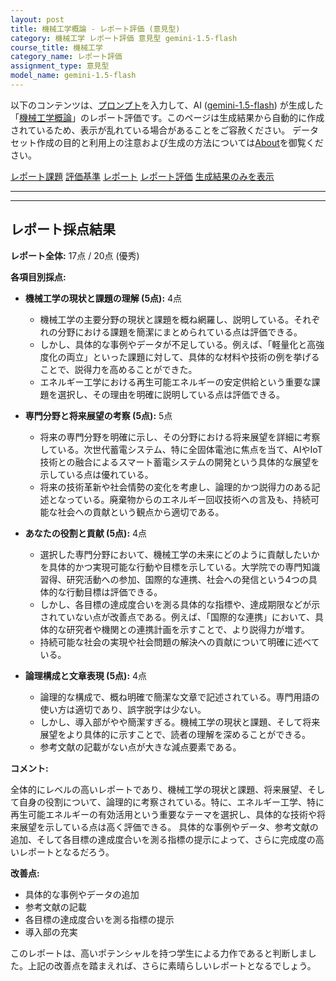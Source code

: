 ```yaml
---
layout: post
title: 機械工学概論 - レポート評価 (意見型)
category: 機械工学 レポート評価 意見型 gemini-1.5-flash
course_title: 機械工学
category_name: レポート評価
assignment_type: 意見型
model_name: gemini-1.5-flash
---
```


以下のコンテンツは、[プロンプト](http://127.0.0.1:8000/generated/機械工学/gemini-1.5-flash/prompt_レポート評価-意見型.md)を入力して、AI ([gemini-1.5-flash](contents/gemini-1.5-flash)) が生成した「[機械工学概論](/contents/機械工学/)」のレポート評価です。このページは生成結果から自動的に作成されているため、表示が乱れている場合があることをご容赦ください。
データセット作成の目的と利用上の注意および生成の方法については[About](/About)を御覧ください。

[レポート課題](../レポート課題-意見型)
[評価基準](../評価基準-意見型)
[レポート](../レポート-意見型)
[レポート評価](../レポート評価-意見型)
[生成結果のみを表示](http://127.0.0.1:8000/generated/機械工学/gemini-1.5-flash/レポート評価-意見型.md)
  

***
***
  
## レポート採点結果

**レポート全体:** 17点 / 20点 (優秀)


**各項目別採点:**

* **機械工学の現状と課題の理解 (5点):** 4点
    * 機械工学の主要分野の現状と課題を概ね網羅し、説明している。それぞれの分野における課題を簡潔にまとめられている点は評価できる。
    * しかし、具体的な事例やデータが不足している。例えば、「軽量化と高強度化の両立」といった課題に対して、具体的な材料や技術の例を挙げることで、説得力を高めることができた。
    * エネルギー工学における再生可能エネルギーの安定供給という重要な課題を選択し、その理由を明確に説明している点は評価できる。


* **専門分野と将来展望の考察 (5点):** 5点
    * 将来の専門分野を明確に示し、その分野における将来展望を詳細に考察している。次世代蓄電システム、特に全固体電池に焦点を当て、AIやIoT技術との融合によるスマート蓄電システムの開発という具体的な展望を示している点は優れている。
    * 将来の技術革新や社会情勢の変化を考慮し、論理的かつ説得力のある記述となっている。廃棄物からのエネルギー回収技術への言及も、持続可能な社会への貢献という観点から適切である。


* **あなたの役割と貢献 (5点):** 4点
    * 選択した専門分野において、機械工学の未来にどのように貢献したいかを具体的かつ実現可能な行動や目標を示している。大学院での専門知識習得、研究活動への参加、国際的な連携、社会への発信という4つの具体的な行動目標は評価できる。
    * しかし、各目標の達成度合いを測る具体的な指標や、達成期限などが示されていない点が改善点である。例えば、「国際的な連携」において、具体的な研究者や機関との連携計画を示すことで、より説得力が増す。
    * 持続可能な社会の実現や社会問題の解決への貢献について明確に述べている。


* **論理構成と文章表現 (5点):** 4点
    * 論理的な構成で、概ね明確で簡潔な文章で記述されている。専門用語の使い方は適切であり、誤字脱字は少ない。
    * しかし、導入部がやや簡潔すぎる。機械工学の現状と課題、そして将来展望をより具体的に示すことで、読者の理解を深めることができる。
    * 参考文献の記載がない点が大きな減点要素である。


**コメント:**

全体的にレベルの高いレポートであり、機械工学の現状と課題、将来展望、そして自身の役割について、論理的に考察されている。特に、エネルギー工学、特に再生可能エネルギーの有効活用という重要なテーマを選択し、具体的な技術や将来展望を示している点は高く評価できる。  具体的な事例やデータ、参考文献の追加、そして各目標の達成度合いを測る指標の提示によって、さらに完成度の高いレポートとなるだろう。


**改善点:**

* 具体的な事例やデータの追加
* 参考文献の記載
* 各目標の達成度合いを測る指標の提示
* 導入部の充実


このレポートは、高いポテンシャルを持つ学生による力作であると判断しました。上記の改善点を踏まえれば、さらに素晴らしいレポートとなるでしょう。
